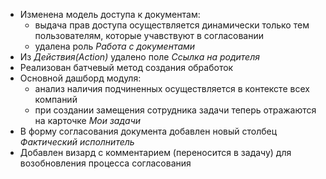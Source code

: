 - Изменена модель доступа к документам:
  - выдача прав доступа осуществляется динамически только тем пользователям, которые учавствуют в согласовании
  - удалена роль *Работа с документами*
- Из *Действия(Action)* удалено поле *Ссылка на родителя*
- Реализован батчевый метод создания обработок
- Основной дашборд модуля:
  - анализ наличия подчиненных осуществляется в контексте всех компаний
  - при создании замещения сотрудника задачи теперь отражаются на карточке *Мои задачи*
- В форму согласования документа добавлен новый столбец *Фактический исполнитель*
- Добавлен визард с комментарием (переносится в задачу) для возобновления процесса согласования
